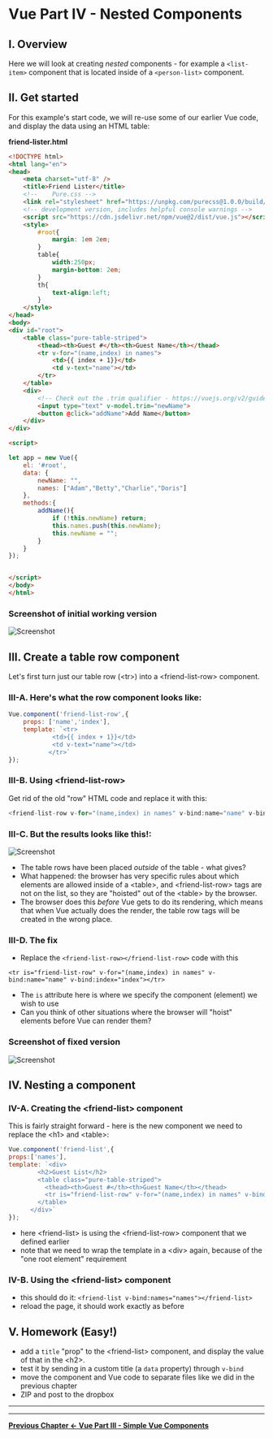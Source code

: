 # Vue Part IV - Nested Components

## I. Overview
Here we will look at creating *nested* components - for example a `<list-item>` component that is located inside of a `<person-list>` component.

## II. Get started

For this example's start code, we will re-use some of our earlier Vue code, and display the data using an HTML table:

**friend-lister.html**

```html
<!DOCTYPE html>
<html lang="en">
<head>
	<meta charset="utf-8" />
	<title>Friend Lister</title>
	<!-- 	Pure.css -->
	<link rel="stylesheet" href="https://unpkg.com/purecss@1.0.0/build/pure-min.css" integrity="sha384-nn4HPE8lTHyVtfCBi5yW9d20FjT8BJwUXyWZT9InLYax14RDjBj46LmSztkmNP9w" crossorigin="anonymous">
	<!-- development version, includes helpful console warnings -->
	<script src="https://cdn.jsdelivr.net/npm/vue@2/dist/vue.js"></script>
	<style>
		#root{
			margin: 1em 2em;
		}
		table{
			width:250px;
			margin-bottom: 2em;
		}
		th{
			text-align:left;
		}
	</style>
</head>
<body>
<div id="root">
	<table class="pure-table-striped">
		<thead><th>Guest #</th><th>Guest Name</th></thead>
		<tr v-for="(name,index) in names">
			<td>{{ index + 1}}</td>
			<td v-text="name"></td>
		</tr>
	</table>
	<div>
		<!-- Check out the .trim qualifier - https://vuejs.org/v2/guide/forms.html#trim -->
		<input type="text" v-model.trim="newName">
		<button @click="addName">Add Name</button>
	</div>
</div>

<script>

let app = new Vue({
	el: '#root',
	data: {
		newName: "",
		names: ["Adam","Betty","Charlie","Doris"]
	},
	methods:{
		addName(){
			if (!this.newName) return;
			this.names.push(this.newName);
			this.newName = "";
		}
	}
});


</script>
</body>
</html>
```

### Screenshot of initial working version

![Screenshot](./_images/vue-nested-components-1.jpg)


## III. Create a table row component

Let's first turn just our table row (&lt;tr>) into a &lt;friend-list-row> component.

### III-A. Here's what the row component looks like:

```js
Vue.component('friend-list-row',{
	props: ['name','index'],
	template: `<tr>
			<td>{{ index + 1}}</td>
			<td v-text="name"></td>
		   </tr>`
});
```

### III-B. Using &lt;friend-list-row>

Get rid of the old "row" HTML code and replace it with this:

```js
<friend-list-row v-for="(name,index) in names" v-bind:name="name" v-bind:index="index"></friend-list-row>
```

### III-C. But the results looks like this!:

![Screenshot](./_images/vue-nested-components-2.jpg)

- The table rows have been placed *outside* of the table - what gives?
- What happened: the browser has very specific rules about which elements are allowed inside of a &lt;table>, and &lt;friend-list-row> tags are not on the list, so they are "hoisted" out of the &lt;table> by the browser.
- The browser does this *before* Vue gets to do its rendering, which means that when Vue actually does the render, the table row tags will be created in the wrong place.

### III-D. The fix

- Replace the `<friend-list-row></friend-list-row>` code with this

`<tr is="friend-list-row" v-for="(name,index) in names" v-bind:name="name" v-bind:index="index"></tr>`

- The `is` attribute here is where we specify the component (element) we wish to use
- Can you think of other situations where the browser will "hoist" elements before Vue can render them?


### Screenshot of fixed version

![Screenshot](./_images/vue-nested-components-3.jpg)


## IV. Nesting a component

### IV-A. Creating the &lt;friend-list> component

This is fairly straight forward - here is the new component we need to replace the &lt;h1> and &lt;table>:

```js
Vue.component('friend-list',{
props:['names'],
template: `<div>
		<h2>Guest List</h2>
		<table class="pure-table-striped">
		  <thead><th>Guest #</th><th>Guest Name</th></thead>
		  <tr is="friend-list-row" v-for="(name,index) in names" v-bind:name="name" v-bind:index="index"></tr>
		</table>
	  </div>`
});
```
 - here &lt;friend-list> is using the &lt;friend-list-row> component that we defined earlier
 - note that we need to wrap the template in a &lt;div> again, because of the "one root element" requirement
 
 ### IV-B. Using the &lt;friend-list> component
 - this should do it: `<friend-list v-bind:names="names"></friend-list>`
 - reload the page, it should work exactly as before


## V. Homework (Easy!)
- add a `title` "prop" to the &lt;friend-list> component, and display the value of that in the &lt;h2>. 
- test it by sending in a custom title (a `data` property) through `v-bind`
- move the component and Vue code to separate files like we did in the previous chapter
- ZIP and post to the dropbox

<hr><hr>

**[Previous Chapter <- Vue Part III - Simple Vue Components](vue-3.md)**
